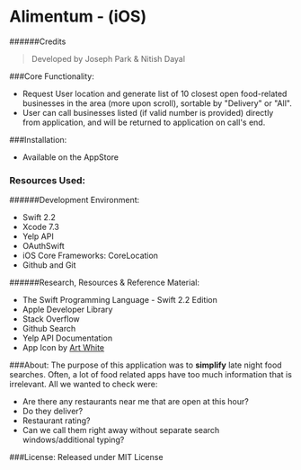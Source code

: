 # Alimentum - (iOS)

######Credits

 >Developed by Joseph Park & Nitish Dayal <br />

###Core Functionality:
  - Request User location and generate list of 10 closest open food-related businesses in the area (more upon scroll), 
  sortable by "Delivery" or "All".
  - User can call businesses listed (if valid number is provided) directly from application, and will be returned to application on call's end.
  
###Installation:
 - Available on the AppStore

### Resources Used:

######Development Environment: 
  - Swift 2.2
  - Xcode 7.3
  - Yelp API
  - OAuthSwift
  - iOS Core Frameworks: CoreLocation
  - Github and Git
  
######Research, Resources & Reference Material: 
  - The Swift Programming Language - Swift 2.2 Edition
  - Apple Developer Library
  - Stack Overflow
  - Github Search
  - Yelp API Documentation
  - App Icon by [Art White](https://www.iconfinder.com/ArtWhite)
  
###About:
  The purpose of this application was to **simplify** late night food searches.
  Often, a lot of food related apps have too much information that is irrelevant. All we wanted to check were:
  - Are there any restaurants near me that are open at this hour?
  - Do they deliver?
  - Restaurant rating?
  - Can we call them right away without separate search windows/additional typing?

###License:
  Released under MIT License
